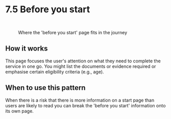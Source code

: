 # 7.5 Before you start

<figure><img src="../../.gitbook/assets/Before you start page.png" alt=""><figcaption></figcaption></figure>

<figure><img src="../../.gitbook/assets/Before you start.png" alt=""><figcaption><p>Where the 'before you start' page fits in the journey</p></figcaption></figure>

## How it works

This page focuses the user's attention on what they need to complete the service in one go. You might list the documents or evidence required or emphasise certain eligibility criteria (e.g., age).

## **When to use this pattern**

When there is a risk that there is more information on a start page than users are likely to read you can break the 'before you start' information onto its own page.

